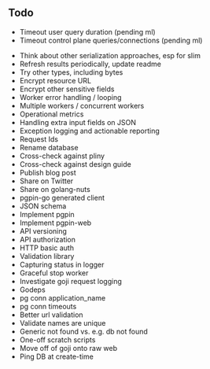 ## Todo

- Timeout user query duration (pending ml)
- Timeout control plane queries/connections (pending ml)
* Think about other serialization approaches, esp for slim
* Refresh results periodically, update readme
* Try other types, including bytes
* Encrypt resource URL
* Encrypt other sensitive fields
* Worker error handling / looping
* Multiple workers / concurrent workers
* Operational metrics
* Handling extra input fields on JSON
* Exception logging and actionable reporting
* Request Ids
* Rename database
* Cross-check against pliny
* Cross-check against design guide
* Publish blog post
* Share on Twitter
* Share on golang-nuts
* pgpin-go generated client
* JSON schema
* Implement pgpin
* Implement pgpin-web
* API versioning
* API authorization
* HTTP basic auth
* Validation library
* Capturing status in logger
* Graceful stop worker
* Investigate goji request logging
* Godeps 
* pg conn application_name
* pg conn timeouts
* Better url validation
* Validate names are unique
* Generic not found vs. e.g. db not found
* One-off scratch scripts
* Move off of goji onto raw web
* Ping DB at create-time
